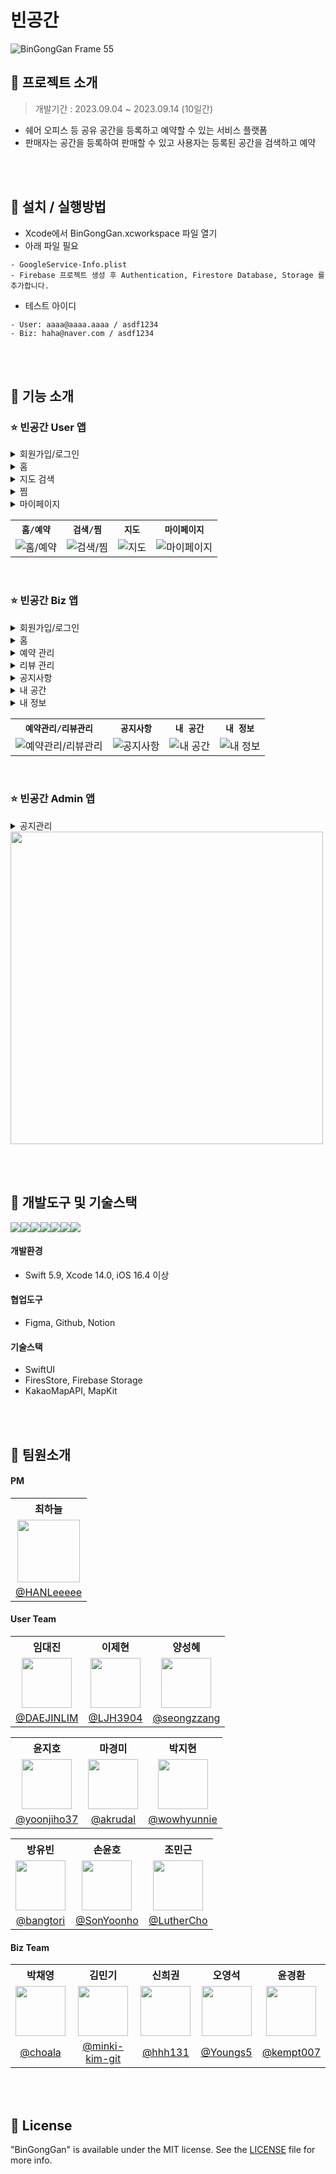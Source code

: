 # 빈공간
![BinGongGan Frame 55](https://github.com/APPSCHOOL3-iOS/project03-teamD/assets/74815957/ba0ced76-f7e5-4601-b811-5cbdc278cad7)




## 📌 프로젝트 소개
> 개발기간 : 2023.09.04 ~ 2023.09.14 (10일간)
- 쉐어 오피스 등 공유 공간을 등록하고 예약할 수 있는 서비스 플랫폼
- 판매자는 공간을 등록하여 판매할 수 있고 사용자는 등록된 공간을 검색하고 예약


<br/><br/>

## 📌 설치 / 실행방법
- Xcode에서 BinGongGan.xcworkspace 파일 열기
- 아래 파일 필요
```plain
- GoogleService-Info.plist
- Firebase 프로젝트 생성 후 Authentication, Firestore Database, Storage 를 추가합니다.
```
- 테스트 아이디
```plain
- User: aaaa@aaaa.aaaa / asdf1234
- Biz: haha@naver.com / asdf1234
```


<br/><br/>

## 📌 기능 소개
### ⭐️ 빈공간 User 앱
<details>
<summary>회원가입/로그인</summary>
  
  - 이메일과 비밀번호를 입력하고 로그인 버튼을 누르면 홈 뷰로 넘어간다.
  - 데이터베이스에 없는 이메일 또는 비밀번호를 입력 하면 Alert로 로그인 실패 알림이 뜬다.
  - 회원가입 버튼을 누르면 회원가입 뷰로 넘어간다.
  - 회원가입 및 로그인은 Firebase Auth를 통해 인증할 수 있다.
  - 회원가입에 필요한 항목은 유효성 검사를 진행한다.
  - 이메일 중복검사를 통해 중복되지 않은 계정을 생성할 수 있다.
  - 휴대폰 번호를 입력한 후 본인 인증을 진행한다.(구현예정)
  - 로그인 정보는 앱 내에 저장되어 자동로그인을 할 수 있다.

</details>  


<details>
<summary>홈</summary>

- 내 주변을 검색하는 버튼을 통해 지도에서 공간들을 검색하러 이동할 수 있다.
- 공유오피스, 밴드룸, 스튜디오, 공유키친 4가지 카테로리를 선택해서 선택된 카테고리의 목록을 불러올 수 있다.
- 카테고리별로 정리된 공간들에서 지역을 선택해 필터링 해서 찾아볼 수 있다.
- 인기 플레이스에서 빈공간 플레이스의 인기 공간을 볼 수 있다.
- 랜덤 공간 추천을 사용하여 사용자들에게 다양한 공간의 정보를 보여준다.
- 이벤트 배너를 통해 광고 효과를 볼 수 있다.
- 공간을 선택해 클릭하게 되면 공간의 자세한 정보들을 볼 수 있다.
- 상세 정보에서 건물의 정보와 세부 룸의 정보를 확인하고 룸을 선택해 예약 신청을 할 수 있다.
- 공간에 전화 문의 할 수 있다. (실 기기만)
- 하트 버튼으로 공간을 찜 할 수 있다.
- 공간별로 사용자들이 등록한 리뷰를 확인 할 수 있다.
- 판매자가 등록한 공간의 공지사항을 확인 할 수 있다.
- 예약 신청시 선택한 방에 대한 정보가 간단하게 나타난다.
- 달력을 통해 예약할 날짜의 입실과 퇴실 날짜를 선택한다.
- 모든 필드를 채우지 않을 시 메세지창이 뜬다.
- 환불 사항을 꼭 확인 후 결제창으로 넘어갈 수 있다.
- 결제 확인 창에서 예약 내역을 확인할 수 있다.
  
</details>  


<details>
<summary>지도 검색</summary>

- 빈공간 앱은 공간명을 검색할 수 있을 뿐만 아니라 지도로도 검색할 수 있다.
- 오른 쪽 상단 < 뒤로 가기 버튼을 누르면 홈 뷰로 이동한다.
- 도로명 주소로 원하는 위치를 검색할 수 있다.
- 카테고리 버튼을 누를 시 카테고리 별로 리스트가 보이게 된다.
- 검색하게 되면 하단에 리스트들이 떠서 현재 예약 가능한 공간 목록을 볼 수 있다.
- 리스트 뿐만 아니라 지도 위에 핀을 누르게 되면 자세한 정보를 볼 수 있다.
- 하단 왼쪽에 현재 내 위치로 이동할 수 있는 버튼이 있다. (내 주변 검색 가능)

</details>  


<details>
<summary>찜</summary>  

- 공간들의 디테일 화면에서 하트 버튼을 토글하여 선택한 공간을 찜 하거나 취소 할 수 있다.
- 찜 한 공간들은 찜 탭에서 보여지게 된다.
- edit버튼으로 하트버튼을 토글하여 찜 목록에서 삭제 할 수 있다.

</details>  


<details>
<summary>마이페이지</summary>  
  
- 내정보에 대해 관리 할 수 있다.
  - 회원 정보를 수정할 수 있다.(닉네임,연락처,이름)
  - 계좌를 수정할 수 있다.(은행,계좌번호)
  - 계졍을 관리할 수 있다.(비밀번호 변경,회원탈퇴)
- 예약/리뷰 내역을 볼 수 있다.
  - 예약 내역을 볼 수 있다.(전체,예정,완료,취소)
  - 판매자에게 무통장 입금 후 승인을 기다려야 한다.(취소 가능)
  - 판매자가 승인하면 예약이 확정된다.(취소 가능)
  - 체크아웃 시간까지 별 다른 취소가 없으면 이용이 완료되어 리뷰를 작성할 수 있다.
  - 리뷰를 작성하면 이용이 완전 완료된다.
  - 상세보기를 누르면 예약 상세 화면이 나온다.
  - 리스트를 누르면 해당 공간뷰로 이동한다.
- 고객센터를 통해 문의를 할 수 있다.
  - 1:1 문의(상담원 연결,이메일 문의)를 할수있다.
  - 자주 묻는 FAQ로 볼 수 있다.
- 관리자가 등록한 앱 공지사항, 앱 정보를 볼 수 있다.
- 앱 설정(위치권한, 알림), 로그아웃을 할 수 있다.

</details>  

<table align="center">
  <tr>
    <th><code>홈/예약</code></th>
    <th><code>검색/찜</code></th>
    <th><code>지도</code></th>
    <th><code>마이페이지</code></th>
  </tr>
  <tr>
    <td><img src="https://github.com/APPSCHOOL3-iOS/project03-teamD/assets/74815957/5c77a9cc-6fa2-4c9d-bf07-194025e3f984" alt="홈/예약">
    <td><img src="https://github.com/APPSCHOOL3-iOS/project03-teamD/assets/74815957/19b12b98-2a7b-4612-a44d-ead62048231c" alt="검색/찜"></td>
    <td><img src="https://github.com/APPSCHOOL3-iOS/project03-teamD/assets/74815957/a30e566c-6894-4b80-89f7-cfd6709f690f" alt="지도"></td>
    <td><img src="https://github.com/APPSCHOOL3-iOS/project03-teamD/assets/74815957/23b6cd0e-80ef-408c-8a5d-02c185d92c7a" alt="마이페이지"></td>
  </tr>
</table>

<br/>

### ⭐️ 빈공간 Biz 앱
<details>
<summary>회원가입/로그인</summary>
  
- 이메일과 비밀번호를 입력하고 로그인 버튼을 누르면 홈 뷰로 넘어간다.
- 데이터베이스에 없는 이메일 또는 비밀번호를 입력 하면 Alert로 로그인 실패 알림이 뜬다.
- 회원가입 버튼을 누르면 회원가입 뷰로 넘어간다.
- 회원가입 및 로그인은 Firebase Auth를 통해 인증할 수 있다.
- 회원가입에 필요한 항목은 유효성 검사를 진행한다.
- 이메일 중복검사를 통해 중복되지 않은 계정을 생성할 수 있다.
- 휴대폰 번호를 입력한 후 본인 인증을 진행한다.(구현예정)
- 로그인 정보는 앱 내에 저장되어 자동로그인을 할 수 있다.
  
</details>


<details>
<summary>홈</summary>
  
- 전체 메뉴를 통해 판매자용 앱에서 제공하는 주요 기능 6가지에 접근할 수 있다.
- 판매자가 소유한 대여 공간에 새롭게 들어온 예약을 바로 확인 및 승인할 수 있다.
  
</details>


<details>
<summary>예약 관리</summary>
  
- 달력을 통해 전체적인 예약 현황과 날짜별 예약 내역에 대해 확인할 수 있다.
- 예약이 있는 날짜에는 날짜 위에 동그란 표시가 생기고, 날짜 아래에 예약 건수가 표시된다.
- 대기, 취소, 확정 내역을 분리하여 확인 및 관리할 수 있다.
  
</details>


<details>
<summary>리뷰 관리</summary>
  
- 판매자가 소유한 대여 공간별 리뷰를 확인할 수 있다.
- 리뷰에 최대 1개의 댓글을 작성할 수 있다.
- 부적절한 리뷰에 대해서는 적절한 신고 사유를 선택하여 신고 가능하다.
  
</details>


<details>
<summary>공지사항</summary>
  
- 판매자가 소유한 대여 공간별 공지사항을 관리할 수 있다.
- 공지를 특정 공간에만 올릴지, 소유한 전체 공간에 올릴지 선택할 수 있다.
  
</details>


<details>
<summary>내 공간</summary>
  
- 판매자의 정보가 명함 형식으로 나타난다.
- 공간 등록을 하지 않은 경우, 공간 등록을 위한 버튼이 하단에 나타난다.
  - 공간 이름, 공간 카테고리(쉐어오피스, 밴드룸, 스튜디오, 키친룸)을 입력 및 선택할 수 있다.
  - 주소 검색이 가능하며 검색한 주소 결과를 지도에 표시한다.
  - 공간 사진 등록과 공간 시설 선택, 공간 정보 입력이 가능하다.
- 공간 등록을 한 경우, 세부 공간을 등록 및 관리할 수 있는 스크롤 뷰가 나타난다.
  
</details>


<details>
<summary>내 정보</summary>
  
- 회원가입시 등록한 판매자의 정보를 확인할 수 있다.
- 전화번호, 계좌번호를 수정할 수 있다.
- 로그아웃과 회원탈퇴가 가능하다.
  
</details>

<table align="center">
  <tr>
    <th><code>예약관리/리뷰관리</code></th>
    <th><code>공지사항</code></th>
    <th><code>내 공간</code></th>
    <th><code>내 정보</code></th>
  </tr>
  <tr>
    <td><img src="https://github.com/APPSCHOOL3-iOS/project03-teamD/assets/74815957/7555bed9-d3b6-42af-bbfe-b8e2a7e23d36" alt="예약관리/리뷰관리">
    <td><img src="https://github.com/APPSCHOOL3-iOS/project03-teamD/assets/74815957/07ca1c74-1e69-4ce1-bda5-3a7366429e1d" alt="공지사항"></td>
    <td><img src="https://github.com/APPSCHOOL3-iOS/project03-teamD/assets/74815957/ab91c982-9089-45c8-8f4f-82b5115f9626" alt="내 공간"></td>
    <td><img src="https://github.com/APPSCHOOL3-iOS/project03-teamD/assets/74815957/c2ffc1d2-a86d-4a85-b46f-4d75b939ec33" alt="내 정보"></td>
</td>
</table>



<br/>

### ⭐️ 빈공간 Admin 앱
<details>
<summary>공지관리</summary>
  
- 앱에 대한 공지(공지, 업데이트, 장애, 기타)를 작성할 수 있다.
- 사용자와 판매자 계정을 확인하고 관리할 수 있다.
- 판매자가 등록한 공간을 확인하고 관리할 수 있다.
- 사용자와 판매자가 작성한 댓글과 답글을 확인할 수 있다.
- 신고된 댓글을 확인하고 관리할 수 있다.

</details>
<img src="https://github.com/APPSCHOOL3-iOS/project03-teamD/assets/74815957/c3cc60bc-9d5e-4a3e-8bbf-cc1c3971adef" width="500">




<br/><br/>

## 📌 개발도구 및 기술스택
<img src="https://img.shields.io/badge/swift-F05138?style=for-the-badge&logo=swift&logoColor=white"><img src="https://img.shields.io/badge/xcode-147EFB?style=for-the-badge&logo=xcode&logoColor=white"><img src="https://img.shields.io/badge/figma-F24E1E?style=for-the-badge&logo=figma&logoColor=white"><img src="https://img.shields.io/badge/github-181717?style=for-the-badge&logo=github&logoColor=white"><img src="https://img.shields.io/badge/Notion-000000?style=for-the-badge&logo=notion&logoColor=black"><img src="https://img.shields.io/badge/SwiftUI-0070FD?style=for-the-badge&logo=swift&logoColor=black"><img src="https://img.shields.io/badge/firebase-FFCA28?style=for-the-badge&logo=firebase&logoColor=white">

#### 개발환경
- Swift 5.9, Xcode 14.0, iOS 16.4 이상
#### 협업도구 
- Figma, Github, Notion
#### 기술스택
- SwiftUI
- FiresStore, Firebase Storage
- KakaoMapAPI, MapKit



<br/><br/>


## 📌 팀원소개
#### PM
<table>
  <tr align="center">
    <th>최하늘</th>
  </tr>
  <tr align="center">
    <td><img src="https://avatars.githubusercontent.com/u/74815957?v=4" width="100"></td>
  </tr>
  <tr align="center">
    <td><a href="https://github.com/HANLeeeee">@HANLeeeee</a></td>
  </tr>
</table>

#### User Team
<table>
  <tr align="center">
    <th>임대진</th>
    <th>이제현</th>
    <th>양성혜</th>
  </tr>
  <tr align="center">
    <td><img src="https://avatars.githubusercontent.com/u/115560272?v=4" width="80"></td>
    <td><img src="https://avatars.githubusercontent.com/u/104299722?v=4" width="80"></td>
    <td><img src="https://avatars.githubusercontent.com/u/87599027?v=4" width="80"></td>
  </tr>
  <tr align="center">
    <td><a href="https://github.com/DAEJINLIM">@DAEJINLIM</a></td>
    <td><a href="https://github.com/LJH3904">@LJH3904</a></td>
    <td><a href="https://github.com/seongzzang">@seongzzang</a></td>
  </tr>
</table>

<table>
  <tr align="center">
    <th>윤지호</th>
    <th>마경미</th>
    <th>박지현</th>
  </tr>
  <tr align="center">
    <td><img src="https://avatars.githubusercontent.com/u/109410688?v=4" width="80"></td>
    <td><img src="https://avatars.githubusercontent.com/u/62610032?v=4" width="80"></td>
    <td><img src="https://avatars.githubusercontent.com/u/134076497?v=4" width="80"></td>
  </tr>
  <tr align="center">
    <td><a href="https://github.com/yoonjiho37">@yoonjiho37</a></td>
    <td><a href="https://github.com/akrudal">@akrudal</a></td>
    <td><a href="https://github.com/wowhyunnie">@wowhyunnie</a></td>
  </tr>
</table>

<table>
  <tr align="center">
    <th>방유빈</th>
    <th>손윤호</th>
    <th>조민근</th>
  </tr>
  <tr align="center">
    <td><img src="https://avatars.githubusercontent.com/u/58802345?v=4" width="80"></td>
    <td><img src="https://avatars.githubusercontent.com/u/94930261?v=4" width="80"></td>
    <td><img src="https://avatars.githubusercontent.com/u/127810279?v=4" width="80"></td>
  </tr>
  <tr align="center">
    <td><a href="https://github.com/bangtori">@bangtori</a></td>
    <td><a href="https://github.com/SonYoonho">@SonYoonho</a></td>
    <td><a href="https://github.com/LutherCho">@LutherCho</a></td>
  </tr>
</table>


#### Biz Team
<table>
  <tr align="center">
    <th>박채영</th>
    <th>김민기</th>
    <th>신희권</th>
    <th>오영석</th>
    <th>윤경환</th>
  </tr>
  <tr align="center">
    <td><img src="https://avatars.githubusercontent.com/u/72439620?v=4" width="80"></td>
    <td><img src="https://avatars.githubusercontent.com/u/79855248?v=4" width="80"></td>
    <td><img src="https://avatars.githubusercontent.com/u/55128158?v=4" width="80"></td>
    <td><img src="https://avatars.githubusercontent.com/u/82360640?v=4" width="80"></td>
    <td><img src="https://avatars.githubusercontent.com/u/133959724?v=4" width="80"></td>
  </tr>
  <tr align="center">
    <td><a href="https://github.com/choala">@choala</a></td>
    <td><a href="https://github.com/minki-kim-git">@minki-kim-git</a></td>
    <td><a href="https://github.com/hhh131">@hhh131</a></td>
    <td><a href="https://github.com/Youngs5">@Youngs5</a></td>
    <td><a href="https://github.com/kempt007">@kempt007</a></td>
  </tr>
</table>


<br/><br/>



## 📌 License
"BinGongGan" is available under the MIT license. See the [LICENSE](LICENSE) file for more info.

